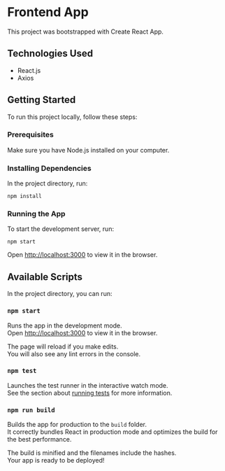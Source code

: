 # Frontend App

This project was bootstrapped with Create React App.

## Technologies Used

- React.js
- Axios

## Getting Started

To run this project locally, follow these steps:

### Prerequisites

Make sure you have Node.js installed on your computer.

### Installing Dependencies

In the project directory, run:

```
npm install
```

### Running the App

To start the development server, run:

```
npm start
```

Open [http://localhost:3000](http://localhost:3000) to view it in the browser.

## Available Scripts

In the project directory, you can run:

### `npm start`

Runs the app in the development mode.\
Open [http://localhost:3000](http://localhost:3000) to view it in the browser.

The page will reload if you make edits.\
You will also see any lint errors in the console.

### `npm test`

Launches the test runner in the interactive watch mode.\
See the section about [running tests](https://facebook.github.io/create-react-app/docs/running-tests) for more information.

### `npm run build`

Builds the app for production to the `build` folder.\
It correctly bundles React in production mode and optimizes the build for the best performance.

The build is minified and the filenames include the hashes.\
Your app is ready to be deployed!
